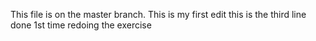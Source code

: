This file is on the master branch.
This is my first edit
this is the third line done 1st time redoing the exercise